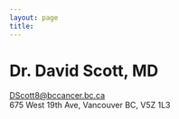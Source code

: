 ```yaml
---
layout: page
title:
---
```


# Dr. David Scott, MD

<DScott8@bccancer.bc.ca>  
675 West 19th Ave, Vancouver BC, V5Z 1L3
